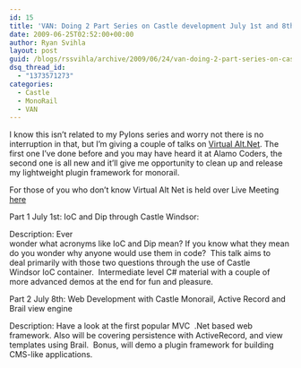 ```yaml
---
id: 15
title: 'VAN: Doing 2 Part Series on Castle development July 1st and 8th at 8pm'
date: 2009-06-25T02:52:00+00:00
author: Ryan Svihla
layout: post
guid: /blogs/rssvihla/archive/2009/06/24/van-doing-2-part-series-on-castle-development-july-1st-and-8th-at-8pm.aspx
dsq_thread_id:
  - "1373571273"
categories:
  - Castle
  - MonoRail
  - VAN
---
```

I know this isn&#8217;t related to my Pylons series and worry not there is no interruption in that, but I&#8217;m giving a couple of talks on <a target="_blank" title="Virtual Alt.net" href="/controlpanel/blogs/posteditor.aspx/www.virtualaltnet.com">Virtual Alt.Net</a><span style="border-collapse: collapse">. The first one I&#8217;ve done before and you may have heard it at Alamo Coders, the second one is all new and it&#8217;ll give me opportunity to clean up and release my lightweight plugin framework for monorail.</span>

For those of you who don&#8217;t know Virtual Alt Net is held over Live Meeting <a target="_self" title="here" href="http://www.snipr.com/virtualaltnet">here</a>

<span style="border-collapse: collapse">Part 1 July 1st: IoC and Dip through Castle Windsor:</p> 

<p>
  Description: Ever<br /> wonder what acronyms like IoC and Dip mean? If you know what they mean<br /> do you wonder why anyone would use them in code?&nbsp; This talk aims to<br /> deal primarily with those two questions through the use of Castle<br /> Windsor IoC container.&nbsp; Intermediate level C# material with a couple of<br /> more advanced demos at the end for fun and pleasure.</span>
</p>

<p>
  Part 2 July 8th: Web Development with Castle Monorail, Active Record and Brail view engine
</p>

<p>
  Description: Have a look at the first popular MVC&nbsp; .Net based web framework. Also will be covering persistence with ActiveRecord, and view templates using Brail.&nbsp; Bonus, will demo a plugin framework for building CMS-like applications.
</p>